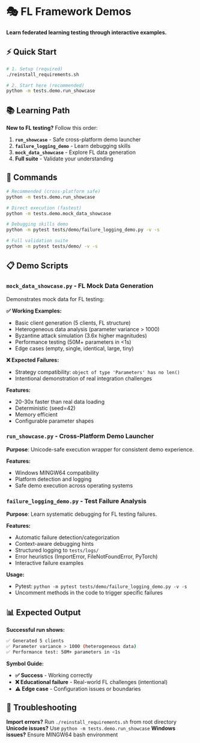 # 🎭 FL Framework Demos

**Learn federated learning testing through interactive examples.**

## ⚡ Quick Start

```bash
# 1. Setup (required)
./reinstall_requirements.sh

# 2. Start here (recommended)
python -m tests.demo.run_showcase
```

## 📚 Learning Path

**New to FL testing?** Follow this order:

1. **`run_showcase`** - Safe cross-platform demo launcher
2. **`failure_logging_demo`** - Learn debugging skills
3. **`mock_data_showcase`** - Explore FL data generation
4. **Full suite** - Validate your understanding

## 🚀 Commands

```bash
# Recommended (cross-platform safe)
python -m tests.demo.run_showcase

# Direct execution (fastest)
python -m tests.demo.mock_data_showcase

# Debugging skills demo
python -m pytest tests/demo/failure_logging_demo.py -v -s

# Full validation suite
python -m pytest tests/demo/ -v -s
```

## 📋 Demo Scripts

### `mock_data_showcase.py` - FL Mock Data Generation

Demonstrates mock data for FL testing:

**✅ Working Examples:**

- Basic client generation (5 clients, FL structure)
- Heterogeneous data analysis (parameter variance > 1000)
- Byzantine attack simulation (3.6x higher magnitudes)
- Performance testing (50M+ parameters in <1s)
- Edge cases (empty, single, identical, large, tiny)

**❌ Expected Failures:**

- Strategy compatibility: `object of type 'Parameters' has no len()`
- Intentional demonstration of real integration challenges

**Features:**

- 20-30x faster than real data loading
- Deterministic (seed=42)
- Memory efficient
- Configurable parameter shapes

### `run_showcase.py` - Cross-Platform Demo Launcher

**Purpose**: Unicode-safe execution wrapper for consistent demo experience.

**Features:**

- Windows MINGW64 compatibility
- Platform detection and logging
- Safe demo execution across operating systems

### `failure_logging_demo.py` - Test Failure Analysis

**Purpose**: Learn systematic debugging for FL testing failures.

**Features:**

- Automatic failure detection/categorization
- Context-aware debugging hints
- Structured logging to `tests/logs/`
- Error heuristics (ImportError, FileNotFoundError, PyTorch)
- Interactive failure examples

**Usage:**

- Pytest: `python -m pytest tests/demo/failure_logging_demo.py -v -s`
- Uncomment methods in the code to trigger specific failures

## 📊 Expected Output

**Successful run shows:**

```bash
✅ Generated 5 clients
✅ Parameter variance > 1000 (heterogeneous data)
✅ Performance test: 50M+ parameters in <1s
```

**Symbol Guide:**

- **✅ Success** - Working correctly
- **❌ Educational failure** - Real-world FL challenges (intentional)
- **⚠️ Edge case** - Configuration issues or boundaries

## 🔧 Troubleshooting

**Import errors?** Run `./reinstall_requirements.sh` from root directory
**Unicode issues?** Use `python -m tests.demo.run_showcase`
**Windows issues?** Ensure MINGW64 bash environment
